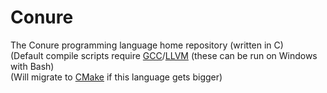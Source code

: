 # Conure
The Conure programming language home repository (written in C)</br>
(Default compile scripts require [GCC](https://gcc.gnu.org)/[LLVM](http://llvm.org) (these can be run on Windows with Bash)<br/>
(Will migrate to [CMake](https://cmake.org) if this language gets bigger)
